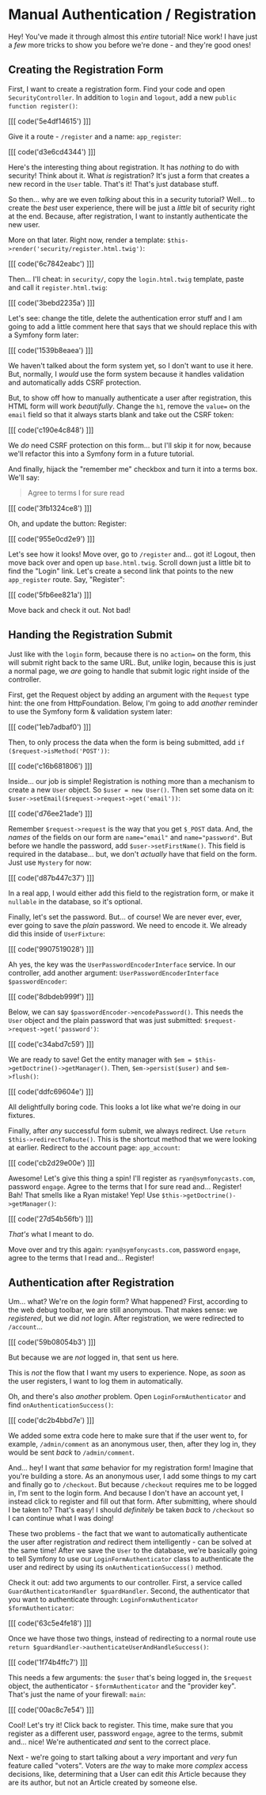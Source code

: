 # Manual Authentication / Registration

Hey! You've made it through almost this *entire* tutorial! Nice work! I have
just a *few* more tricks to show you before we're done - and they're good ones!

## Creating the Registration Form

First, I want to create a registration form. Find your code and open
`SecurityController`. In addition to `login` and `logout`, add a new
`public function register()`:

[[[ code('5e4df14615') ]]]

Give it a route - `/register` and a name: `app_register`:

[[[ code('d3e6cd4344') ]]]

Here's the interesting thing about registration. It has *nothing* to do with
security! Think about it. What *is* registration? It's just a form that creates a
new record in the `User` table. That's it! That's just database stuff.

So then... why are we even *talking* about this in a security tutorial? Well...
to create the *best* user experience, there will be just a *little* bit of security
right at the end. Because, after registration, I want to instantly authenticate the
new user.

More on that later. Right now, render a template:
`$this->render('security/register.html.twig')`:

[[[ code('6c7842eabc') ]]]

Then... I'll cheat: in `security/`, copy the `login.html.twig` template, paste
and call it `register.html.twig`:

[[[ code('3bebd2235a') ]]]

Let's see: change the title, delete the authentication error stuff and I am
going to add a little comment here that says that we should replace this with
a Symfony form later:

[[[ code('1539b8eaea') ]]]

We haven't talked about the form system yet, so I don't want to use it
here. But, normally, I *would* use the form system because it handles validation
and automatically adds CSRF protection.

But, to show off how to manually authenticate a user after registration, this HTML
form will work *beautifully*. Change the `h1`, remove the `value=` on the `email`
field so that it always starts blank and take out the CSRF token:

[[[ code('c190e4c848') ]]]

We *do* need CSRF protection on this form... but I'll skip it for now, because
we'll refactor this into a Symfony form in a future tutorial.

And finally, hijack the "remember me" checkbox and turn it into a terms box.
We'll say:

> Agree to terms I for sure read

[[[ code('3fb1324ce8') ]]]

Oh, and update the button: Register:

[[[ code('955e0cd2e9') ]]]

Let's see how it looks! Move over, go to `/register` and... got it! Logout, then
move back over and open up `base.html.twig`. Scroll down just a little bit to find
the "Login" link. Let's create a second link that points to the new `app_register`
route. Say, "Register":

[[[ code('5fb6ee821a') ]]]

Move back and check it out. Not bad!

## Handing the Registration Submit

Just like with the `login` form, because there is no `action=` on the form, this
will submit right back to the same URL. But, *unlike* login, because this is just
a normal page, we *are* going to handle that submit logic right inside of the
controller.

First, get the Request object by adding an argument with the `Request` type hint:
the one from HttpFoundation. Below, I'm going to add *another* reminder to use the
Symfony form & validation system later:

[[[ code('1eb7adbaf0') ]]]

Then, to only process the data when the form is being submitted, add
`if ($request->isMethod('POST'))`:

[[[ code('c16b681806') ]]]

Inside... our job is simple! Registration is nothing more than a mechanism to
create a new `User` object. So `$user = new User()`. Then set some data on it:
`$user->setEmail($request->request->get('email'))`:

[[[ code('d76ee21ade') ]]]

Remember `$request->request` is the way that you get `$_POST` data. And, the *names*
of the fields on our form are `name="email"` and `name="password"`. But before
we handle the password, add `$user->setFirstName()`. This field is required
in the database... but, we don't *actually* have that field on the form.
Just use `Mystery` for now:

[[[ code('d87b447c37') ]]]

In a real app, I would either add this field to the registration form, or make
it `nullable` in the database, so it's optional.

Finally, let's set the password. But... of course! We are never ever, ever, ever
going to save the *plain* password. We need to encode it. We already did this
inside of `UserFixture`:

[[[ code('9907519028') ]]]

Ah yes, the key was the `UserPasswordEncoderInterface` service. In our controller,
add another argument: `UserPasswordEncoderInterface` `$passwordEncoder`:

[[[ code('8dbdeb999f') ]]]

Below, we can say `$passwordEncoder->encodePassword()`. This needs the `User`
object and the plain password that was just submitted:
`$request->request->get('password')`:

[[[ code('c34abd7c59') ]]]

We are ready to save! Get the entity manager with `$em = $this->getDoctrine()->getManager()`.
Then, `$em->persist($user)` and `$em->flush()`:

[[[ code('ddfc69604e') ]]]

All delightfully boring code. This looks a lot like what we're doing in our
fixtures.

Finally, after *any* successful form submit, we always redirect. Use
`return $this->redirectToRoute()`. This is the shortcut method that we were looking
at earlier. Redirect to the account page: `app_account`:

[[[ code('cb2d29e00e') ]]]

Awesome! Let's give this thing a spin! I'll register as `ryan@symfonycasts.com`,
password `engage`. Agree to the terms that I for sure read and... Register!
Bah! That smells like a Ryan mistake! Yep! Use `$this->getDoctrine()->getManager()`:

[[[ code('27d54b56fb') ]]]

*That's* what I meant to do.

Move over and try this again: `ryan@symfonycasts.com`, password `engage`, agree
to the terms that I read and... Register!

## Authentication after Registration

Um... what? We're on the *login* form? What happened? First, according to the
web debug toolbar, we are still anonymous. That makes sense: we *registered*,
but we did *not* login. After registration, we were redirected to `/account`...

[[[ code('59b08054b3') ]]]

But because we are *not* logged in, that sent us here.

This is *not* the flow that I want my users to experience. Nope, as *soon* as
the user registers, I want to log them in automatically.

Oh, and there's also *another* problem. Open `LoginFormAuthenticator` and find
`onAuthenticationSuccess()`:

[[[ code('dc2b4bbd7e') ]]]

We added some extra code here to make sure that if the user went to, for example,
`/admin/comment` as an anonymous user, then, after they log in, they would be
sent *back* to `/admin/comment`.

And... hey! I want that *same* behavior for my registration form! Imagine that you're
building a store. As an anonymous user, I add some things to my cart and finally
go to `/checkout`. But because `/checkout` requires me to be logged in, I'm sent
to the login form. And because I don't have an account yet, I instead click to register
and fill out that form. After submitting, where should I be taken to? That's easy!
I should *definitely* be taken *back* to `/checkout` so I can continue what I was
doing!

These two problems - the fact that we want to automatically authenticate the user
after registration *and* redirect them intelligently - can be solved at the same
time! After we save the `User` to the database, we're basically going to tell
Symfony to use our `LoginFormAuthenticator` class to authenticate the user and
redirect by using its `onAuthenticationSuccess()` method.

Check it out: add two arguments to our controller. First, a service called
`GuardAuthenticatorHandler $guardHandler`. Second, the authenticator that you
want to authenticate through: `LoginFormAuthenticator $formAuthenticator`:

[[[ code('63c5e4fe18') ]]]

Once we have those two things, instead of redirecting to a normal route use
`return $guardHandler->authenticateUserAndHandleSuccess()`:

[[[ code('1f74b4ffc7') ]]]

This needs a few arguments: the `$user` that's being logged in, the `$request` object,
the authenticator - `$formAuthenticator` and the "provider key". That's just the name
of your firewall: `main`:

[[[ code('00ac8c7e54') ]]]

Cool! Let's try it! Click back to register. This time, make sure that you register
as a different user, password `engage`, agree to the terms, submit and... nice!
We're authenticated *and* sent to the correct place.

Next - we're going to start talking about a *very* important and *very* fun feature
called "voters". Voters are *the* way to make more *complex* access decisions,
like, determining that a User can edit *this* Article because they are its author,
but not an Article created by someone else.
